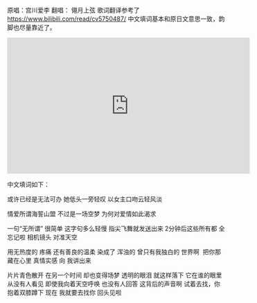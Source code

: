原唱：宫川爱李 翻唱： 翎月上弦 
歌词翻译参考了 https://www.bilibili.com/read/cv5750487/ 
中文填词基本和原日文意思一致，韵脚也尽量靠近了。

<iframe title="《sissy sky》 中文填词翻唱" src="https://peertube.su/videos/embed/ceacafea-b403-45e2-8be4-6112f0ce0636" allowfullscreen="" sandbox="allow-same-origin allow-scripts allow-popups" width="560" height="315" frameborder="0"></iframe>

中文填词如下： 

或许已经是无法可办 
她低头一旁轻叹 
以女主口吻云轻风淡 

情爱所谓海誓山盟 
不过是一场空梦 
为何对爱情如此渴求 

一句“无所谓” 很简单 
这字句多么轻慢 
指尖飞舞就发送出来 
2分钟后这些所有都 全忘记啦 
相机镜头 对准天空 

用无热度的 疼痛 还有善良的温柔 
染成了 浑浊的 曾只有我独白的 世界啊  
把你那 藏在心里 真情实感 向 我讲出来 

片片青色散开 在另一个时间 却也变得场梦 
透明的眼泪 就这样落下 
它在谁的眼里 从没有人看见 
即使我向着天空呼唤 也没有人回答
这背后的声音啊 
试着去找，你抱着双膝蹲下 
现在 我就要去找你 回头见啦